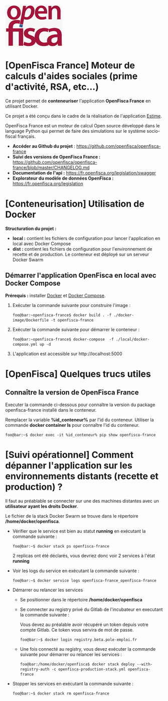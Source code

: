 ![logo OpenFisca](.gitlab/images/openfisca.png)

# [OpenFisca France] Moteur de calculs d'aides sociales (prime d'activité, RSA, etc...)

Ce projet permet de **conteneuriser** l'application **OpenFisca France** en utilisant Docker.

Ce projet a été conçu dans le cadre de la réalisation de l'application [Estime](https://git.beta.pole-emploi.fr/estime/estime-frontend/-/blob/master/README.md).

OpenFisca France est un moteur de calcul Open source développé dans le language Python qui permet de faire des simulations sur le système socio-fiscal français.

- **Accéder au Github du projet** : https://github.com/openfisca/openfisca-france
- **Suivi des versions de OpenFisca France :** https://github.com/openfisca/openfisca-france/blob/master/CHANGELOG.md
- **Documentation de l'api :** https://fr.openfisca.org/legislation/swagger
- **Explorateur du modèle de données OpenFisca :** https://fr.openfisca.org/legislation

# [Conteneurisation] Utilisation de Docker

**Structuration du projet :**

- **local :** contient les fichiers de configuration pour lancer l'application en local avec Docker Compose
- **dist :** contient les fichiers de configuration pour l'environnement de recette et de production. Le conteneur est déployé sur un serveur Docker Swarm

## Démarrer l'application OpenFisca en local avec Docker Compose

**Prérequis :** installer [Docker](https://docs.docker.com/engine/install/) et [Docker Compose](https://docs.docker.com/compose/install/).

1. Exécuter la commande suivante pour construire l'image :

    ```shell
    foo@bar:~openfisca-france$ docker build . -f ./docker-image/Dockerfile -t openfisca-france
    ```
1. Exécuter la commande suivante pour démarrer le conteneur :

    ```shell
    foo@bar:~openfisca-france$ docker-compose  -f ./local/docker-compose.yml up -d
    ```
1. L'application est accessible sur http://localhost:5000

# [OpenFisca] Quelques trucs utiles

## Connaître la version de OpenFisca France

Executer la commande ci-dessous pour connaître la version du package openfisca-france installé dans le conteneur.

Remplacer la variable **%id_conteneur%** par l'id du conteneur. Utiliser la commande **docker container ls** pour connaître l'id du conteneur.

```shell
foo@bar:~$ docker exec -it %id_conteneur% pip show openfisca-france
```

# [Suivi opérationnel] Comment dépanner l'application sur les environnements distants (recette et production) ?

Il faut au préablable se connecter sur une des machines distantes avec un **utilisateur ayant les droits Docker**.

Le fichier de la stack Docker Swarm se trouve dans le répertoire **/home/docker/openfisca**.

- Vérifier que le service est bien au statut **running** en exécutant la commande suivante :

   ```
   foo@bar:~$ docker stack ps openfisca-france
   ```
   2 replicas ont été déclarés, vous devriez donc voir 2 services à l'état **running**

- Voir les logs du service en exécutant la commande suivante :

   ```
   foo@bar:~$ docker service logs openfisca-france_openfisca-france
   ```

- Démarrer ou relancer les services

   - Se positionner dans le répertoire **/home/docker/openfisca**
   - Se connecter au registry privé du Gitlab de l'incubateur en executant la commande suivante :

      Vous devez au préalable avoir récupéré un token depuis votre compte Gitlab. Ce token vous servira de mot de passe.

      ```
      foo@bar:~$ docker login registry.beta.pole-emploi.fr
      ```
   - Une fois connecté au registry, vous devez exécuter la commande suivante pour démarrer ou relancer les services :

      ```
      foo@bar:/home/docker/openfisca$ docker stack deploy --with-registry-auth -c openfisca-production-stack.yml openfisca-france
      ```

- Stopper les services en exécutant la commande suivante :

   ```
   foo@bar:~$ docker stack rm openfisca-france
   ```
